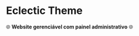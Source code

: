 # Eclectic Theme

:globe_with_meridians: **Website gerenciável com painel administrativo** :globe_with_meridians:
